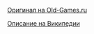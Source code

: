 [Оригинал на Old-Games.ru](https://www.old-games.ru/game/10.html)

[Описание на Википедии](https://ru.wikipedia.org/wiki/Another_World)

